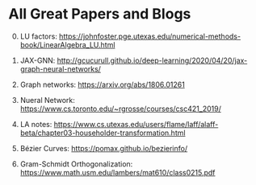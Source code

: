 # All Great Papers and Blogs

0. LU factors: https://johnfoster.pge.utexas.edu/numerical-methods-book/LinearAlgebra_LU.html

1. JAX-GNN: http://gcucurull.github.io/deep-learning/2020/04/20/jax-graph-neural-networks/

2. Graph networks: https://arxiv.org/abs/1806.01261

3. Nueral Network: https://www.cs.toronto.edu/~rgrosse/courses/csc421_2019/

4. LA notes: https://www.cs.utexas.edu/users/flame/laff/alaff-beta/chapter03-householder-transformation.html

5. Bézier Curves: https://pomax.github.io/bezierinfo/

6. Gram-Schmidt Orthogonalization: https://www.math.usm.edu/lambers/mat610/class0215.pdf